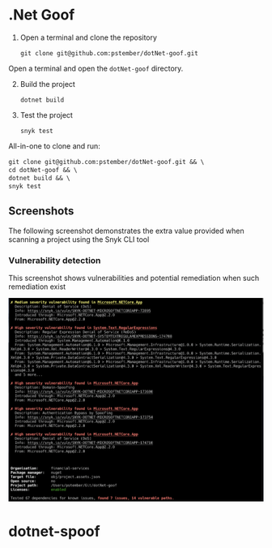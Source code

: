 # .Net Goof

1. Open a terminal and clone the repository

   ```console
   git clone git@github.com:pstember/dotNet-goof.git
   ```

Open a terminal and open the `dotNet-goof` directory.

2. Build the project

   ```console
   dotnet build
   ```

3. Test the project

   ```console
   snyk test
   ```

All-in-one to clone and run:

```console
git clone git@github.com:pstember/dotNet-goof.git && \
cd dotNet-goof && \
dotnet build && \
snyk test
```

## Screenshots

The following screenshot demonstrates the extra value provided when scanning a
project using the Snyk CLI tool

### Vulnerability detection

This screenshot shows vulnerabilities and potential remediation when such remediation exist

![Vulnerability detection screenshot](screenshots/vulnerabilities-screen.png "Vulnerability detection")
# dotnet-spoof
